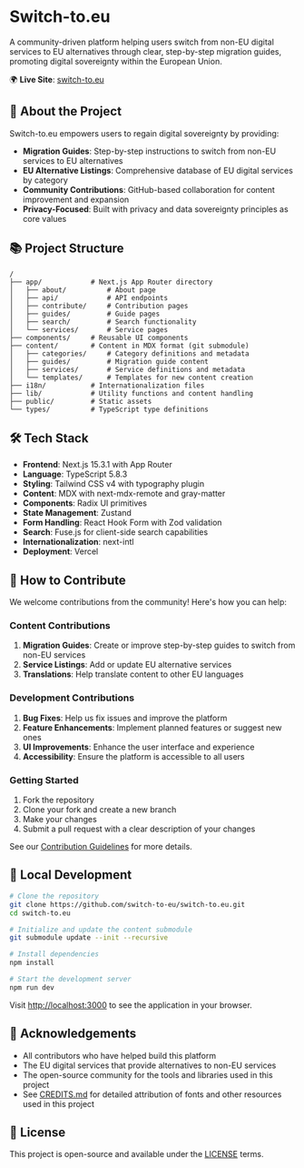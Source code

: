 # Switch-to.eu

A community-driven platform helping users switch from non-EU digital services to EU alternatives through clear, step-by-step migration guides, promoting digital sovereignty within the European Union.

🌍 **Live Site**: [switch-to.eu](https://switch-to.eu)

## 🚀 About the Project

Switch-to.eu empowers users to regain digital sovereignty by providing:

- **Migration Guides**: Step-by-step instructions to switch from non-EU services to EU alternatives
- **EU Alternative Listings**: Comprehensive database of EU digital services by category
- **Community Contributions**: GitHub-based collaboration for content improvement and expansion
- **Privacy-Focused**: Built with privacy and data sovereignty principles as core values

## 📚 Project Structure

```
/
├── app/            # Next.js App Router directory
│   ├── about/          # About page
│   ├── api/            # API endpoints
│   ├── contribute/     # Contribution pages
│   ├── guides/         # Guide pages
│   ├── search/         # Search functionality
│   └── services/       # Service pages
├── components/     # Reusable UI components
├── content/        # Content in MDX format (git submodule)
│   ├── categories/     # Category definitions and metadata
│   ├── guides/         # Migration guide content
│   ├── services/       # Service definitions and metadata
│   └── templates/      # Templates for new content creation
├── i18n/           # Internationalization files
├── lib/            # Utility functions and content handling
├── public/         # Static assets
└── types/          # TypeScript type definitions
```

## 🛠️ Tech Stack

- **Frontend**: Next.js 15.3.1 with App Router
- **Language**: TypeScript 5.8.3
- **Styling**: Tailwind CSS v4 with typography plugin
- **Content**: MDX with next-mdx-remote and gray-matter
- **Components**: Radix UI primitives
- **State Management**: Zustand
- **Form Handling**: React Hook Form with Zod validation
- **Search**: Fuse.js for client-side search capabilities
- **Internationalization**: next-intl
- **Deployment**: Vercel

## 🤝 How to Contribute

We welcome contributions from the community! Here's how you can help:

### Content Contributions

1. **Migration Guides**: Create or improve step-by-step guides to switch from non-EU services
2. **Service Listings**: Add or update EU alternative services
3. **Translations**: Help translate content to other EU languages

### Development Contributions

1. **Bug Fixes**: Help us fix issues and improve the platform
2. **Feature Enhancements**: Implement planned features or suggest new ones
3. **UI Improvements**: Enhance the user interface and experience
4. **Accessibility**: Ensure the platform is accessible to all users

### Getting Started

1. Fork the repository
2. Clone your fork and create a new branch
3. Make your changes
4. Submit a pull request with a clear description of your changes

See our [Contribution Guidelines](./CONTRIBUTING.md) for more details.

## 🚀 Local Development

```bash
# Clone the repository
git clone https://github.com/switch-to-eu/switch-to.eu.git
cd switch-to.eu

# Initialize and update the content submodule
git submodule update --init --recursive

# Install dependencies
npm install

# Start the development server
npm run dev
```

Visit [http://localhost:3000](http://localhost:3000) to see the application in your browser.

## 🙏 Acknowledgements

- All contributors who have helped build this platform
- The EU digital services that provide alternatives to non-EU services
- The open-source community for the tools and libraries used in this project
- See [CREDITS.md](./CREDITS.md) for detailed attribution of fonts and other resources used in this project

## 📄 License

This project is open-source and available under the [LICENSE](./LICENSE) terms.